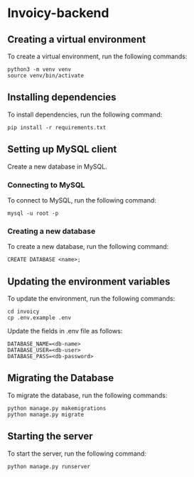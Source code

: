 # Invoicy-backend

## Creating a virtual environment
To create a virtual environment, run the following commands:

    python3 -m venv venv
    source venv/bin/activate

## Installing dependencies
To install dependencies, run the following command:

    pip install -r requirements.txt

## Setting up MySQL client

Create a new database in MySQL.

### Connecting to MySQL
To connect to MySQL, run the following command:

    mysql -u root -p

### Creating a new database
To create a new database, run the following command:

    CREATE DATABASE <name>;


## Updating the environment variables
To update the environment, run the following commands:

    cd invoicy
    cp .env.example .env

Update the fields in .env file as follows:

    DATABASE_NAME=<db-name>
    DATABASE_USER=<db-user>
    DATABASE_PASS=<db-password>

## Migrating the Database
To migrate the database, run the following commands:

    python manage.py makemigrations
    python manage.py migrate

## Starting the server
To start the server, run the following command:

    python manage.py runserver
